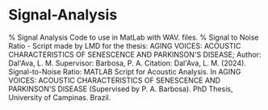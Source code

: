 # Signal-Analysis
% Signal Analysis Code to use in MatLab with WAV. files.
% Signal to Noise Ratio - Script made by LMD for the thesis: AGING VOICES: ACOUSTIC CHARACTERISTICS OF SENESCENCE AND PARKINSON'S DISEASE; Author: Dal'Ava, L. M. Supervisor: Barbosa, P. A.
Citation: Dal'Ava, L. M. (2024). Signal-to-Noise Ratio: MATLAB Script for Acoustic Analysis. In AGING VOICES: ACOUSTIC CHARACTERISTICS OF SENESCENCE AND PARKINSON'S DISEASE (Supervised by P. A. Barbosa). PhD Thesis, University of Campinas. Brazil.
